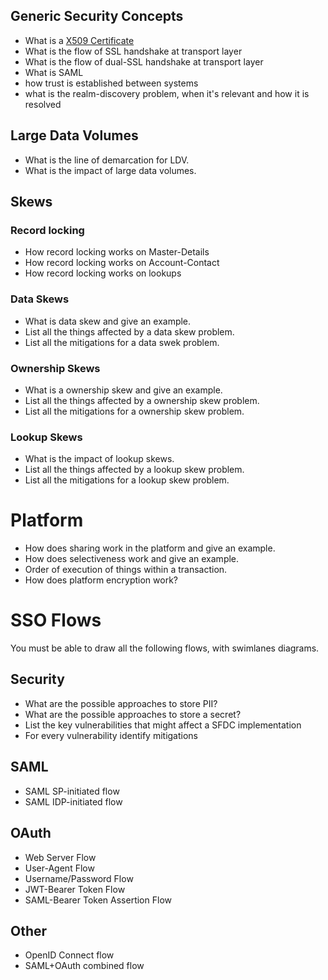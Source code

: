 ## Generic Security Concepts
* What is a [X509 Certificate](https://en.wikipedia.org/wiki/X.509)
* What is the flow of SSL handshake at transport layer
* What is the flow of dual-SSL handshake at transport layer
* What is SAML
 *  how trust is established between systems
 *  what is the realm-discovery problem, when it's relevant and how it is resolved


## Large Data Volumes
* What is the line of demarcation for LDV.
* What is the impact of large data volumes.

## Skews

### Record locking
* How record locking works on Master-Details
* How record locking works on Account-Contact
* How record locking works on lookups

### Data Skews
* What is data skew and give an example.
* List all the things affected by a data skew problem.
* List all the mitigations for a data swek problem.

### Ownership Skews
* What is a ownership skew and give an example.
* List all the things affected by a ownership skew problem.
* List all the mitigations for a ownership skew problem.

### Lookup Skews
* What is the impact of lookup skews.
* List all the things affected by a lookup skew problem.
* List all the mitigations for a lookup skew problem.

# Platform
* How does sharing work in the platform and give an example.
* How does selectiveness work and give an example.
* Order of execution of things within a transaction.
* How does platform encryption work?

# SSO Flows
You must be able to draw all the following flows, with swimlanes diagrams.

## Security
* What are the possible approaches to store PII?
* What are the possible approaches to store a secret?
* List the key vulnerabilities that might affect a SFDC implementation
* For every vulnerability identify mitigations

## SAML
 * SAML SP-initiated flow
 * SAML IDP-initiated flow
 
## OAuth
* Web Server Flow
* User-Agent Flow
* Username/Password Flow
* JWT-Bearer Token Flow
* SAML-Bearer Token Assertion Flow
 
## Other
* OpenID Connect flow
* SAML+OAuth combined flow 
